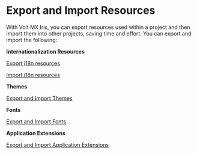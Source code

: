                            


Export and Import Resources
===========================

With Volt MX Iris, you can export resources used within a project and then import them into other projects, saving time and effort. You can export and import the following:

**Internationalization Resources**

[Export i18n resources](Internationalization.md#export-internationalization-settings)

[Import i18n resources](Internationalization.md#import-internationalization-settings)

**Themes**

[Export and Import Themes](ExportImportThemes.md)

**Fonts**

[Export and Import Fonts](ExportImportFonts.md)

**Application Extensions**

[Export and Import Application Extensions](ImportAppExtension.md#ExportAndImport)
